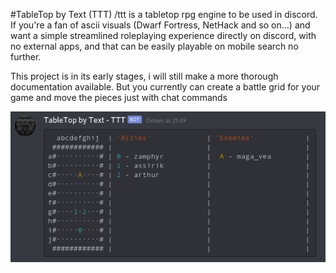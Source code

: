 #TableTop by Text (TTT)
/ttt is a tabletop rpg engine to be used in discord. If you're a fan of ascii visuals (Dwarf Fortress, NetHack and so on...) and want a simple streamlined roleplaying experience directly on discord, with no external apps, and that can be easily playable on mobile search no further.

This project is in its early stages, i will still make a more thorough documentation available. But you currently can create a battle grid for your game and move the pieces just with chat commands

![battle grid example](screenshot_ttt.png)